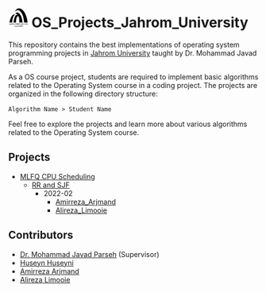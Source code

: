 <h1>
    <img src="assets\logo.jpg" alt="logo" width="40" height="40" /> 
    OS_Projects_Jahrom_University
</h1>

This repository contains the best implementations of operating system programming projects in [Jahrom University](https://jahromu.ac.ir/en) taught by Dr. Mohammad Javad Parseh.

As a OS course project, students are required to implement basic algorithms related to the Operating System course in a coding project. The projects are organized in the following directory structure:

```
Algorithm Name > Student Name
```

Feel free to explore the projects and learn more about various algorithms related to the Operating System course.

## Projects
- [MLFQ CPU Scheduling](MLFQ)
  * [RR and SJF](MLFQ/RR_and_SJF)
    + 2022-02
      * [Amirreza_Arjmand](MLFQ/RR_and_SJF/Amirreza_Arjmand)
      * [Alireza_Limooie](MLFQ/RR_and_SJF/Alireza_Limooie)

## Contributors
- [Dr. Mohammad Javad Parseh](https://github.com/parseh-ux) (Supervisor)
- [Huseyn Huseyni](https://github.com/HuseynHuseyni)
- [Amirreza Arjmand](https://github.com/amrear)
- [Alireza Limooie](https://github.com/AlirezaLimooie)